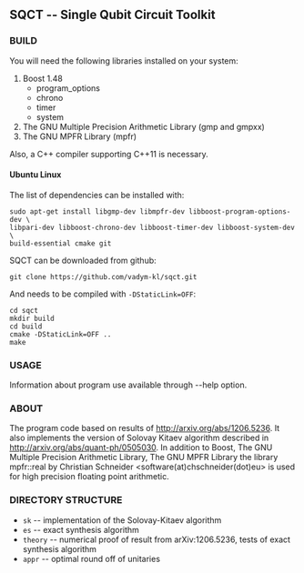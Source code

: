 SQCT -- Single Qubit Circuit Toolkit
--------------------------------------

### BUILD

You will need the following libraries installed on your system: 

1. Boost 1.48
    - program_options 
    - chrono
    - timer
    - system
2. The GNU Multiple Precision Arithmetic Library (gmp and gmpxx)
3. The GNU MPFR Library (mpfr)

Also, a C++ compiler supporting C++11 is necessary.

#### Ubuntu Linux

The list of dependencies can be installed with:

    sudo apt-get install libgmp-dev libmpfr-dev libboost-program-options-dev \
    libpari-dev libboost-chrono-dev libboost-timer-dev libboost-system-dev \
    build-essential cmake git

SQCT can be downloaded from github:

    git clone https://github.com/vadym-kl/sqct.git

And needs to be compiled with `-DStaticLink=OFF`:

    cd sqct
    mkdir build
    cd build
    cmake -DStaticLink=OFF ..
    make

### USAGE

Information about program use available through --help option.

### ABOUT 

The program code based on results of http://arxiv.org/abs/1206.5236. It also implements 
the version of Solovay Kitaev algorithm described in http://arxiv.org/abs/quant-ph/0505030. 
In addition to Boost, The GNU Multiple Precision Arithmetic Library, The GNU MPFR Library the library 
mpfr::real by Christian Schneider <software(at)chschneider(dot)eu> is used for high precision
floating point arithmetic. 

### DIRECTORY STRUCTURE 

 - `sk` -- implementation of the Solovay-Kitaev algorithm
 - `es` -- exact synthesis algorithm
 - `theory` -- numerical proof of result from arXiv:1206.5236, tests of exact synthesis algorithm 
 - `appr` -- optimal round off of unitaries

